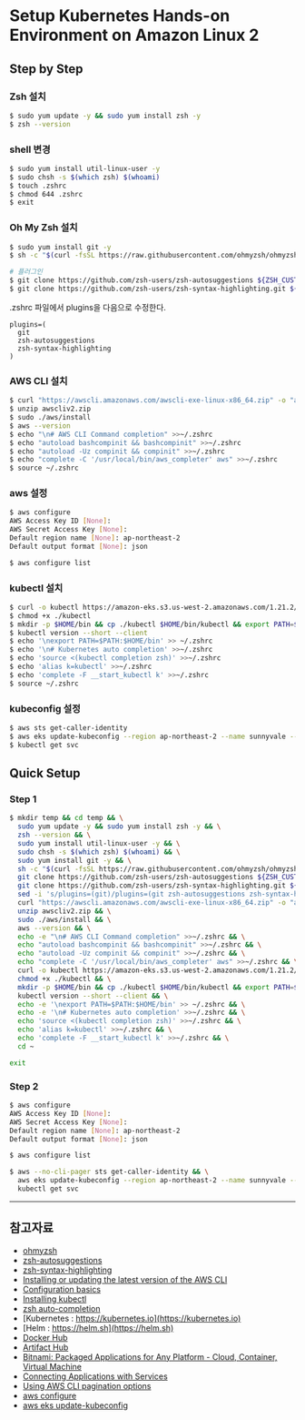 # Setup Kubernetes Hands-on Environment on Amazon Linux 2

## Step by Step

### Zsh 설치

```bash
$ sudo yum update -y && sudo yum install zsh -y
$ zsh --version
```

### shell 변경

```bash
$ sudo yum install util-linux-user -y
$ sudo chsh -s $(which zsh) $(whoami)
$ touch .zshrc
$ chmod 644 .zshrc
$ exit
```

### Oh My Zsh 설치

```bash
$ sudo yum install git -y
$ sh -c "$(curl -fsSL https://raw.githubusercontent.com/ohmyzsh/ohmyzsh/master/tools/install.sh)"

# 플러그인
$ git clone https://github.com/zsh-users/zsh-autosuggestions ${ZSH_CUSTOM:-~/.oh-my-zsh/custom}/plugins/zsh-autosuggestions
$ git clone https://github.com/zsh-users/zsh-syntax-highlighting.git ${ZSH_CUSTOM:-~/.oh-my-zsh/custom}/plugins/zsh-syntax-highlighting
```

.zshrc 파일에서 plugins을 다음으로 수정한다.

```
plugins=(
  git
  zsh-autosuggestions
  zsh-syntax-highlighting
)
```

### AWS CLI 설치

```bash
$ curl "https://awscli.amazonaws.com/awscli-exe-linux-x86_64.zip" -o "awscliv2.zip"
$ unzip awscliv2.zip
$ sudo ./aws/install
$ aws --version
$ echo "\n# AWS CLI Command completion" >>~/.zshrc
$ echo "autoload bashcompinit && bashcompinit" >>~/.zshrc
$ echo "autoload -Uz compinit && compinit" >>~/.zshrc
$ echo "complete -C '/usr/local/bin/aws_completer' aws" >>~/.zshrc
$ source ~/.zshrc
```

### aws 설정

```bash
$ aws configure
AWS Access Key ID [None]:
AWS Secret Access Key [None]:
Default region name [None]: ap-northeast-2
Default output format [None]: json

$ aws configure list
```

### kubectl 설치

```bash
$ curl -o kubectl https://amazon-eks.s3.us-west-2.amazonaws.com/1.21.2/2021-07-05/bin/linux/amd64/kubectl
$ chmod +x ./kubectl
$ mkdir -p $HOME/bin && cp ./kubectl $HOME/bin/kubectl && export PATH=$PATH:$HOME/bin
$ kubectl version --short --client
$ echo '\nexport PATH=$PATH:$HOME/bin' >> ~/.zshrc
$ echo '\n# Kubernetes auto completion' >>~/.zshrc
$ echo 'source <(kubectl completion zsh)' >>~/.zshrc
$ echo 'alias k=kubectl' >>~/.zshrc
$ echo 'complete -F __start_kubectl k' >>~/.zshrc
$ source ~/.zshrc
```

### kubeconfig 설정

```bash
$ aws sts get-caller-identity
$ aws eks update-kubeconfig --region ap-northeast-2 --name sunnyvale --verbose --alias sunnyvale
$ kubectl get svc
```

## Quick Setup

### Step 1

```bash
$ mkdir temp && cd temp && \
  sudo yum update -y && sudo yum install zsh -y && \
  zsh --version && \
  sudo yum install util-linux-user -y && \
  sudo chsh -s $(which zsh) $(whoami) && \
  sudo yum install git -y && \
  sh -c "$(curl -fsSL https://raw.githubusercontent.com/ohmyzsh/ohmyzsh/master/tools/install.sh)" "" --unattended && \
  git clone https://github.com/zsh-users/zsh-autosuggestions ${ZSH_CUSTOM:-~/.oh-my-zsh/custom}/plugins/zsh-autosuggestions && \
  git clone https://github.com/zsh-users/zsh-syntax-highlighting.git ${ZSH_CUSTOM:-~/.oh-my-zsh/custom}/plugins/zsh-syntax-highlighting && \
  sed -i 's/plugins=(git)/plugins=(git zsh-autosuggestions zsh-syntax-highlighting)/g' ~/.zshrc && \
  curl "https://awscli.amazonaws.com/awscli-exe-linux-x86_64.zip" -o "awscliv2.zip" && \
  unzip awscliv2.zip && \
  sudo ./aws/install && \
  aws --version && \
  echo -e "\n# AWS CLI Command completion" >>~/.zshrc && \
  echo "autoload bashcompinit && bashcompinit" >>~/.zshrc && \
  echo "autoload -Uz compinit && compinit" >>~/.zshrc && \
  echo "complete -C '/usr/local/bin/aws_completer' aws" >>~/.zshrc && \
  curl -o kubectl https://amazon-eks.s3.us-west-2.amazonaws.com/1.21.2/2021-07-05/bin/linux/amd64/kubectl && \
  chmod +x ./kubectl && \
  mkdir -p $HOME/bin && cp ./kubectl $HOME/bin/kubectl && export PATH=$PATH:$HOME/bin && \
  kubectl version --short --client && \
  echo -e '\nexport PATH=$PATH:$HOME/bin' >> ~/.zshrc && \
  echo -e '\n# Kubernetes auto completion' >>~/.zshrc && \
  echo 'source <(kubectl completion zsh)' >>~/.zshrc && \
  echo 'alias k=kubectl' >>~/.zshrc && \
  echo 'complete -F __start_kubectl k' >>~/.zshrc && \
  cd ~
```

```bash
exit
```

### Step 2

```bash
$ aws configure
AWS Access Key ID [None]:
AWS Secret Access Key [None]:
Default region name [None]: ap-northeast-2
Default output format [None]: json

$ aws configure list

$ aws --no-cli-pager sts get-caller-identity && \
  aws eks update-kubeconfig --region ap-northeast-2 --name sunnyvale --verbose --alias sunnyvale && \
  kubectl get svc
```

---

## 참고자료

- [ohmyzsh](https://github.com/ohmyzsh/ohmyzsh)
- [zsh-autosuggestions](https://github.com/zsh-users/zsh-autosuggestions)
- [zsh-syntax-highlighting](https://github.com/zsh-users/zsh-syntax-highlighting)
- [Installing or updating the latest version of the AWS CLI](https://docs.aws.amazon.com/cli/latest/userguide/getting-started-install.html)
- [Configuration basics](https://docs.aws.amazon.com/cli/latest/userguide/cli-configure-quickstart.html)
- [Installing kubectl](https://docs.aws.amazon.com/eks/latest/userguide/install-kubectl.html)
- [zsh auto-completion](https://kubernetes.io/docs/tasks/tools/included/optional-kubectl-configs-zsh/)
- [Kubernetes : https://kubernetes.io](https://kubernetes.io)
- [Helm : https://helm.sh](https://helm.sh)
- [Docker Hub](https://hub.docker.com/)
- [Artifact Hub](https://artifacthub.io/)
- [Bitnami: Packaged Applications for Any Platform - Cloud, Container, Virtual Machine](https://bitnami.com/)
- [Connecting Applications with Services](https://kubernetes.io/docs/concepts/services-networking/connect-applications-service/)
- [Using AWS CLI pagination options](https://docs.aws.amazon.com/cli/latest/userguide/cli-usage-pagination.html)
- [aws configure](https://awscli.amazonaws.com/v2/documentation/api/latest/reference/configure/index.html)
- [aws eks update-kubeconfig](https://awscli.amazonaws.com/v2/documentation/api/latest/reference/eks/update-kubeconfig.html)
